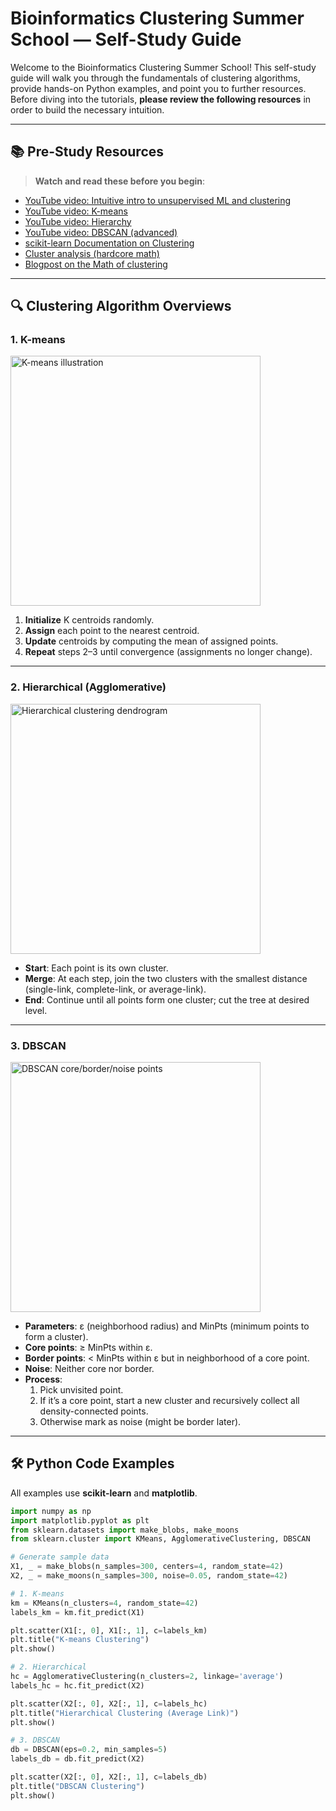 # Bioinformatics Clustering Summer School — Self-Study Guide

Welcome to the Bioinformatics Clustering Summer School! This self-study guide will walk you through the fundamentals of clustering algorithms, provide hands-on Python examples, and point you to further resources. Before diving into the tutorials, **please review the following resources** in order to build the necessary intuition.

---

## 📚 Pre-Study Resources

> **Watch and read these before you begin**:

- [YouTube video: Intuitive intro to unsupervised ML and clustering](https://www.youtube.com/watch?v=IUn8k5zSI6g)  
- [YouTube video: K-means](https://www.youtube.com/watch?v=4b5d3muPQmA&t=304s)  
- [YouTube video: Hierarchy](https://www.youtube.com/watch?v=7xHsRkOdVwo)  
- [YouTube video: DBSCAN (advanced)](https://www.youtube.com/watch?v=RDZUdRSDOok)  
- [scikit-learn Documentation on Clustering](https://scikit-learn.org/stable/modules/clustering.html)  
- [Cluster analysis (hardcore math)](https://en.wikipedia.org/wiki/Cluster_analysis)  
- [Blogpost on the Math of clustering](https://medium.com/@rohit_batra/the-math-behind-the-k-means-and-hierarchical-clustering-algorithm-1d9a36a56c08)  

---

## 🔍 Clustering Algorithm Overviews

### 1. K-means

<img src="images/kmeans_diagram.png" alt="K-means illustration" width="400"/>

1. **Initialize** K centroids randomly.  
2. **Assign** each point to the nearest centroid.  
3. **Update** centroids by computing the mean of assigned points.  
4. **Repeat** steps 2–3 until convergence (assignments no longer change).

---

### 2. Hierarchical (Agglomerative)

<img src="images/hierarchical_diagram.png" alt="Hierarchical clustering dendrogram" width="400"/>

- **Start**: Each point is its own cluster.  
- **Merge**: At each step, join the two clusters with the smallest distance (single-link, complete-link, or average-link).  
- **End**: Continue until all points form one cluster; cut the tree at desired level.

---

### 3. DBSCAN

<img src="images/dbscan_diagram.png" alt="DBSCAN core/border/noise points" width="400"/>

- **Parameters**: ε (neighborhood radius) and MinPts (minimum points to form a cluster).  
- **Core points**: ≥ MinPts within ε.  
- **Border points**: < MinPts within ε but in neighborhood of a core point.  
- **Noise**: Neither core nor border.  
- **Process**:  
  1. Pick unvisited point.  
  2. If it’s a core point, start a new cluster and recursively collect all density-connected points.  
  3. Otherwise mark as noise (might be border later).

---

## 🛠️ Python Code Examples

All examples use **scikit-learn** and **matplotlib**.

```python
import numpy as np
import matplotlib.pyplot as plt
from sklearn.datasets import make_blobs, make_moons
from sklearn.cluster import KMeans, AgglomerativeClustering, DBSCAN

# Generate sample data
X1, _ = make_blobs(n_samples=300, centers=4, random_state=42)
X2, _ = make_moons(n_samples=300, noise=0.05, random_state=42)

# 1. K-means
km = KMeans(n_clusters=4, random_state=42)
labels_km = km.fit_predict(X1)

plt.scatter(X1[:, 0], X1[:, 1], c=labels_km)
plt.title("K-means Clustering")
plt.show()

# 2. Hierarchical
hc = AgglomerativeClustering(n_clusters=2, linkage='average')
labels_hc = hc.fit_predict(X2)

plt.scatter(X2[:, 0], X2[:, 1], c=labels_hc)
plt.title("Hierarchical Clustering (Average Link)")
plt.show()

# 3. DBSCAN
db = DBSCAN(eps=0.2, min_samples=5)
labels_db = db.fit_predict(X2)

plt.scatter(X2[:, 0], X2[:, 1], c=labels_db)
plt.title("DBSCAN Clustering")
plt.show()

